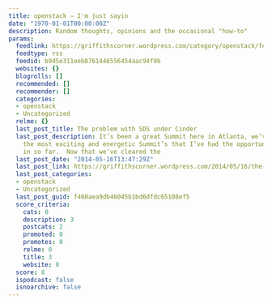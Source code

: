 ```yaml
---
title: openstack – I'm just sayin
date: "1970-01-01T00:00:00Z"
description: Random thoughts, opinions and the occasional "how-to"
params:
  feedlink: https://griffithscorner.wordpress.com/category/openstack/feed/
  feedtype: rss
  feedid: b9d5e311eeb8761446556454aac94f9b
  websites: {}
  blogrolls: []
  recommended: []
  recommender: []
  categories:
  - openstack
  - Uncategorized
  relme: {}
  last_post_title: The problem with SDS under Cinder
  last_post_description: It’s been a great Summit here in Atlanta, we’ve had one of
    the most exciting and energetic Summit’s that I’ve had the opportunity to participate
    in so far.  Now that we’ve cleared the
  last_post_date: "2014-05-16T13:47:29Z"
  last_post_link: https://griffithscorner.wordpress.com/2014/05/16/the-problem-with-sds-under-cinder/
  last_post_categories:
  - openstack
  - Uncategorized
  last_post_guid: f460aea9db46045b1bd6dfdc65108ef5
  score_criteria:
    cats: 0
    description: 3
    postcats: 2
    promoted: 0
    promotes: 0
    relme: 0
    title: 3
    website: 0
  score: 8
  ispodcast: false
  isnoarchive: false
---
```

